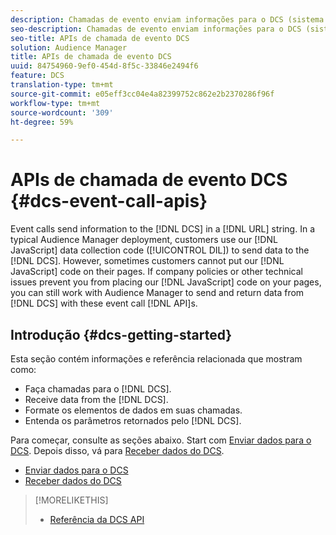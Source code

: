 ```yaml
---
description: Chamadas de evento enviam informações para o DCS (sistema de controle distribuído) em uma cadeia de caracteres de URL. Em uma implantação típica do Audience Manager, os clientes usam nosso código de coleta de dados JavaScript (DIL) para enviar dados para o DCS. No entanto, às vezes os clientes não conseguem colocar nosso código JavaScript em suas páginas. Se as políticas da empresa ou outros problemas técnicos impedirem que você coloque nosso código JavaScript nas suas páginas, ainda será possível trabalhar com o Audience Manager para enviar e retornar dados do DCS com essas APIs de chamada de evento.
seo-description: Chamadas de evento enviam informações para o DCS (sistema de controle distribuído) em uma cadeia de caracteres de URL. Em uma implantação típica do Audience Manager, os clientes usam nosso código de coleta de dados JavaScript (DIL) para enviar dados para o DCS. No entanto, às vezes os clientes não conseguem colocar nosso código JavaScript em suas páginas. Se as políticas da empresa ou outros problemas técnicos impedirem que você coloque nosso código JavaScript nas suas páginas, ainda será possível trabalhar com o Audience Manager para enviar e retornar dados do DCS com essas APIs de chamada de evento.
seo-title: APIs de chamada de evento DCS
solution: Audience Manager
title: APIs de chamada de evento DCS
uuid: 84754960-9ef0-454d-8f5c-33846e2494f6
feature: DCS
translation-type: tm+mt
source-git-commit: e05eff3cc04e4a82399752c862e2b2370286f96f
workflow-type: tm+mt
source-wordcount: '309'
ht-degree: 59%

---
```



# APIs de chamada de evento DCS {#dcs-event-call-apis}

Event calls send information to the [!DNL DCS] in a [!DNL URL] string. In a typical Audience Manager deployment, customers use our [!DNL JavaScript] data collection code ([!UICONTROL DIL]) to send data to the [!DNL DCS]. However, sometimes customers cannot put our [!DNL JavaScript] code on their pages. If company policies or other technical issues prevent you from placing our [!DNL JavaScript] code on your pages, you can still work with Audience Manager to send and return data from [!DNL DCS] with these event call [!DNL API]s.

## Introdução {#dcs-getting-started}

Esta seção contém informações e referência relacionada que mostram como:

* Faça chamadas para o [!DNL DCS].
* Receive data from the [!DNL DCS].
* Formate os elementos de dados em suas chamadas.
* Entenda os parâmetros retornados pelo [!DNL DCS].

Para começar, consulte as seções abaixo. Start com [Enviar dados para o DCS](../../../api/dcs-intro/dcs-event-calls/dcs-url-send.md). Depois disso, vá para [Receber dados do DCS](../../../api/dcs-intro/dcs-event-calls/dcs-url-receive.md).

* [Enviar dados para o DCS](dcs-url-send.md)
* [Receber dados do DCS](dcs-url-receive.md)

>[!MORELIKETHIS]
>
>* [Referência da DCS API ](../../../api/dcs-intro/dcs-api-reference/dcs-api-methods.md)

